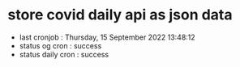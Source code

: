 # store covid daily api as json data

- last cronjob : Thursday, 15 September 2022 13:48:12
- status og cron : success
- status daily cron : success
      
      
